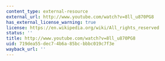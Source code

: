 ```yaml
---
content_type: external-resource
external_url: http://www.youtube.com/watch?v=8ll_u870PG8
has_external_license_warning: true
license: https://en.wikipedia.org/wiki/All_rights_reserved
status: ''
title: http://www.youtube.com/watch?v=8ll_u870PG8
uid: 719dea55-dec7-4b6a-85bc-bbbc019c7f3e
wayback_url: ''
---
```

